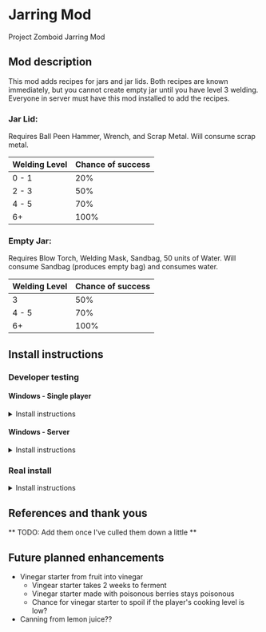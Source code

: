 # Jarring Mod
Project Zomboid Jarring Mod

## Mod description
This mod adds recipes for jars and jar lids. Both recipes are known immediately, but you cannot create empty jar until you have level 3 welding.
Everyone in server must have this mod installed to add the recipes.

### Jar Lid:
Requires Ball Peen Hammer, Wrench, and Scrap Metal. Will consume scrap metal.

| Welding Level | Chance of success |
| ------------- | ----------------- |
| 0 - 1         | 20%               |
| 2 - 3         | 50%               |
| 4 - 5         | 70%               |
| 6+            | 100%              |

### Empty Jar:
Requires Blow Torch, Welding Mask, Sandbag, 50 units of Water. Will consume Sandbag (produces empty bag) and consumes water.

| Welding Level | Chance of success |
| ------------- | ----------------- |
| 3             | 50%               |
| 4 - 5         | 70%               |
| 6+            | 100%              |

## Install instructions
### Developer testing
#### Windows - Single player
<details>
<summary>Install instructions</summary>

- Download or git clone repo. Unzip if downloaded.
- Navigate to your user specific Zomboid mods folder using one of these methods:
    1. %AppData%\\..\\..\Zomboid\mods
    2. C:\Users\[Your user name]\Zomboid\mods
- Place JarringMod at that level so that it looks like this
> - C:/Users/Liz
>   - Zomboid
>       - mods
>           - JarringMod
>               - media
>               - LICENSE
>               - mod.info
>               - poster.png

</details>

#### Windows - Server
<details>
<summary>Install instructions</summary>

- Download or git clone repo. Unzip if downloaded.
- Navigate to your Zomboid mods workshop folder here:
    - %AppData%\\..\\..\Zomboid\Workshop
- Create a Contents folder, with a preview.png (You can steal this from another mod or the ModTemplate that comes with the game)
- Create a mods folder within the Contents folder
- Place JarringMod at that level so that it looks like this
> - C:\Users\Liz
>   - Zomboid
>       - Workshop
>           - JarringMod
>               - Contents
>                   - mods
>                       - JarringMod
>                           - media
>                           - LICENSE
>                           - mod.info
>                           - poster.png

</details>

### Real install
<details>
<summary>Install instructions</summary>

- Be my friend :)
- Go to https://steamcommunity.com/sharedfiles/filedetails/?id=3440779943 and subscribe

</details>

## References and thank yous
** TODO: Add them once I've culled them down a little **

## Future planned enhancements
- Vinegar starter from fruit into vinegar
    - Vingear starter takes 2 weeks to ferment
    - Vinegar starter made with poisonous berries stays poisonous
    - Chance for vinegar starter to spoil if the player's cooking level is low?
- Canning from lemon juice??

